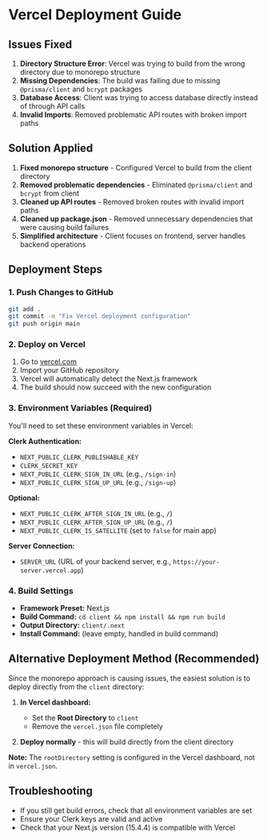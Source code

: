 # Vercel Deployment Guide

## Issues Fixed
1. **Directory Structure Error**: Vercel was trying to build from the wrong directory due to monorepo structure
2. **Missing Dependencies**: The build was failing due to missing `@prisma/client` and `bcrypt` packages
3. **Database Access**: Client was trying to access database directly instead of through API calls
4. **Invalid Imports**: Removed problematic API routes with broken import paths

## Solution Applied
1. **Fixed monorepo structure** - Configured Vercel to build from the client directory
2. **Removed problematic dependencies** - Eliminated `@prisma/client` and `bcrypt` from client
3. **Cleaned up API routes** - Removed broken routes with invalid import paths
4. **Cleaned up package.json** - Removed unnecessary dependencies that were causing build failures
5. **Simplified architecture** - Client focuses on frontend, server handles backend operations

## Deployment Steps

### 1. Push Changes to GitHub
```bash
git add .
git commit -m "Fix Vercel deployment configuration"
git push origin main
```

### 2. Deploy on Vercel
1. Go to [vercel.com](https://vercel.com)
2. Import your GitHub repository
3. Vercel will automatically detect the Next.js framework
4. The build should now succeed with the new configuration

### 3. Environment Variables (Required)
You'll need to set these environment variables in Vercel:

**Clerk Authentication:**
- `NEXT_PUBLIC_CLERK_PUBLISHABLE_KEY`
- `CLERK_SECRET_KEY`
- `NEXT_PUBLIC_CLERK_SIGN_IN_URL` (e.g., `/sign-in`)
- `NEXT_PUBLIC_CLERK_SIGN_UP_URL` (e.g., `/sign-up`)

**Optional:**
- `NEXT_PUBLIC_CLERK_AFTER_SIGN_IN_URL` (e.g., `/`)
- `NEXT_PUBLIC_CLERK_AFTER_SIGN_UP_URL` (e.g., `/`)
- `NEXT_PUBLIC_CLERK_IS_SATELLITE` (set to `false` for main app)

**Server Connection:**
- `SERVER_URL` (URL of your backend server, e.g., `https://your-server.vercel.app`)

### 4. Build Settings
- **Framework Preset:** Next.js
- **Build Command:** `cd client && npm install && npm run build`
- **Output Directory:** `client/.next`
- **Install Command:** (leave empty, handled in build command)

## Alternative Deployment Method (Recommended)
Since the monorepo approach is causing issues, the easiest solution is to deploy directly from the `client` directory:

1. **In Vercel dashboard:**
   - Set the **Root Directory** to `client`
   - Remove the `vercel.json` file completely
   
2. **Deploy normally** - this will build directly from the client directory

**Note:** The `rootDirectory` setting is configured in the Vercel dashboard, not in `vercel.json`.

## Troubleshooting
- If you still get build errors, check that all environment variables are set
- Ensure your Clerk keys are valid and active
- Check that your Next.js version (15.4.4) is compatible with Vercel
